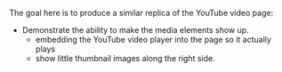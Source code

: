 The goal here is to produce a similar replica of the YouTube video page:

- Demonstrate the ability to make the media elements show up.
  - embedding the YouTube video player into the page so it actually plays
  - show little thumbnail images along the right side.
